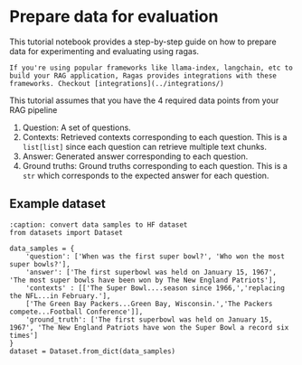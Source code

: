 # Prepare data for evaluation

This tutorial notebook provides a step-by-step guide on how to prepare data for experimenting and evaluating using ragas. 

```{note}
If you're using popular frameworks like llama-index, langchain, etc to build your RAG application, Ragas provides integrations with these frameworks. Checkout [integrations](../integrations/)
```

This tutorial assumes that you have the 4 required data points from your RAG pipeline
1. Question: A set of questions. 
2. Contexts: Retrieved contexts corresponding to each question. This is a `list[list]` since each question can retrieve multiple text chunks.
3. Answer: Generated answer corresponding to each question.
4. Ground truths: Ground truths corresponding to each question. This is a `str` which corresponds to the expected answer for each question.


## Example dataset

```{code-block} python
:caption: convert data samples to HF dataset
from datasets import Dataset 

data_samples = {
    'question': ['When was the first super bowl?', 'Who won the most super bowls?'],
    'answer': ['The first superbowl was held on January 15, 1967', 'The most super bowls have been won by The New England Patriots'],
    'contexts' : [['The Super Bowl....season since 1966,','replacing the NFL...in February.'], 
    ['The Green Bay Packers...Green Bay, Wisconsin.','The Packers compete...Football Conference']],
    'ground_truth': ['The first superbowl was held on January 15, 1967', 'The New England Patriots have won the Super Bowl a record six times']
}
dataset = Dataset.from_dict(data_samples)
```